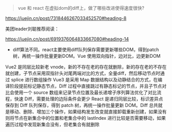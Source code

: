 > vue 和 react 在虚拟dom的diff上，做了哪些改进使得速度很快?
>
> 

https://juejin.cn/post/7318446267033452570#heading-8

美团leader刘聪推荐阅读：

https://juejin.cn/post/6919376064833667080#heading-14





- diff算法不同。react主要使用diff队列保存需要更新哪些DOM，得到patch树，再统一操作批量更新DOM。Vue 使用双向指针，边对比，边更新DOM

Vue2 是同层比较新老 vnode，新的不存在老的存在就删除，新的存在老的不存在就创建，子节点采用双指针头对尾两端对比的方式，全量diff，然后移动节点时通过 splice 进行数组操作
Vue3 是采用 Map 数据结构以及动静结合的方式，在编译阶段提前标记静态节点，Diff 过程中直接跳过有静态标记的节点，并且子节点对比会使用一个 source 数组来记录节点位置及最长递增子序列算法优化了对比流程，快速 Diff，需要处理的边际条件会更少
React 是递归同层比较，标识差异点保存到 Diff 队列保存，得到 patch 树，再统一操作批量更新 DOM。Diff 总共就是移动、删除、增加三个操作，如果结构发生改变就直接卸载重新创建，如果没有则将节点在新集合中的位置和老集合中的 lastIndex 进行比较是否需要移动，如果遍历过程中发现新集合没有，但老集合有就删除

